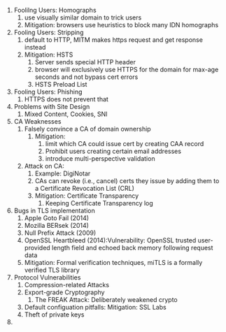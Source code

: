 1. Foolilng Users: Homographs
	1. use visually similar domain to trick users
	2. Mitigation: browsers use heuristics to block many IDN homographs
2. Fooling Users: Stripping
	1. default to HTTP, MITM makes https request and get response instead
	2. Mitigation: HSTS
		1. Server sends special HTTP header
		2. browser will exclusively use HTTPS for the domain for max-age seconds and not bypass cert errors
		3. HSTS Preload List
3. Fooling Users: Phishing
	1. HTTPS does not prevent that
4. Problems with Site Design
	1. Mixed Content, Cookies, SNI
5. CA Weaknesses
	1. Falsely convince a CA of domain ownership
		1. Mitigation:
			1. limit which CA could issue cert by creating CAA record
			2. Prohibit users creating certain email addresses
			3. introduce multi-perspective validation
	2. Attack on CA:
		1. Example: DigiNotar
		2. CAs can revoke (i.e., cancel) certs they issue by adding them to a Certificate Revocation List (CRL)
		3. Mitigation: Certificate Transparency
			1. Keeping Certificate Transparency log
6. Bugs in TLS implementation
	1. Apple Goto Fail (2014)
	2. Mozilla BERsek (2014)
	3. Null Prefix Attack (2009)
	4. OpenSSL Heartbleed (2014):Vulnerability: OpenSSL trusted user-provided length field and echoed back memory following request data
	5. Mitigation: Formal verification techniques, miTLS is a formally verified TLS library
7. Protocol Vulnerabilities
	1. Compression-related Attacks
	2. Export-grade Cryptography
		1. The FREAK Attack: Deliberately weakened crypto 
	3. Default configuation pitfalls: Mitigation: SSL Labs
	4. Theft of private keys
8. 